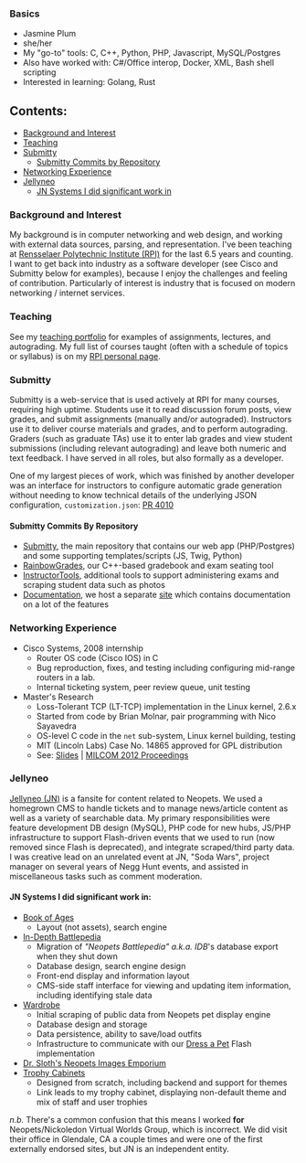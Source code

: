 ### Basics

- Jasmine Plum
- she/her
- My "go-to" tools: C, C++, Python, PHP, Javascript, MySQL/Postgres
- Also have worked with: C#/Office interop, Docker, XML, Bash shell scripting
- Interested in learning: Golang, Rust

## Contents:
- [Background and Interest](https://github.com/holzbh#background-and-interest)
- [Teaching](https://github.com/holzbh#teaching)
- [Submitty](https://github.com/holzbh#submitty)
  - [Submitty Commits by Repository](https://github.com/holzbh#submitty-commits-by-repository)
- [Networking Experience](https://github.com/holzbh#network-experience)
- [Jellyneo](https://github.com/holzbh#jellyneo)
  - [JN Systems I did significant work in](https://github.com/holzbh#jn-systems-i-did-significant-work-in)

### Background and Interest
My background is in computer networking and web design, and working with external data sources, parsing, and representation. I've been teaching at [Rensselaer Polytechnic Institute (RPI)](https://www.cs.rpi.edu/~holzbh/) for the last 6.5 years and counting. I want to get back into industry as a software developer (see Cisco and Submitty below for examples), because I enjoy the challenges and feeling of contribution. Particularly of interest is industry that is focused on modern networking / internet services.

### Teaching
See my [teaching portfolio](https://github.com/holzbh/holzbh/tree/main/teaching_portfolio) for examples of assignments, lectures, and autograding. My full list of courses taught (often with a schedule of topics or syllabus) is on my [RPI personal page](https://www.cs.rpi.edu/~holzbh/).

### Submitty
Submitty is a web-service that is used actively at RPI for many courses, requiring high uptime. Students use it to read discussion forum posts, view grades, and submit assignments (manually and/or autograded). Instructors use it to deliver course materials and grades, and to perform autograding. Graders (such as graduate TAs) use it to enter lab grades and view student submissions (including relevant autograding) and leave both numeric and text feedback. I have served in all roles, but also formally as a developer. 

One of my largest pieces of work, which was finished by another developer was an interface for instructors to configure automatic grade generation without needing to know technical details of the underlying JSON configuration, `customization.json`: [PR 4010](https://github.com/Submitty/Submitty/pull/4010)

#### Submitty Commits By Repository
- [Submitty](https://github.com/Submitty/Submitty/commits?author=holzbh), the main repository that contains our web app (PHP/Postgres) and some supporting templates/scripts (JS, Twig, Python)
- [RainbowGrades](https://github.com/Submitty/RainbowGrades/commits?author=holzbh), our C++-based gradebook and exam seating tool
- [InstructorTools](https://github.com/Submitty/InstructorTools/pulls?q=is%3Apr+is%3Aclosed+author%3Aholzbh), additional tools to support administering exams and scraping student data such as photos
- [Documentation](https://github.com/Submitty/submitty.github.io/commits/main?author=holzbh), we host a separate [site](https://submitty.org/index/overview) which contains documentation on a lot of the features

### Networking Experience
- Cisco Systems, 2008 internship
  - Router OS code (Cisco IOS) in C
  - Bug reproduction, fixes, and testing including configuring mid-range routers in a lab.
  - Internal ticketing system, peer review queue, unit testing
- Master's Research
  - Loss-Tolerant TCP (LT-TCP) implementation in the Linux kernel, 2.6.x
  - Started from code by Brian Molnar, pair programming with Nico Sayavedra
  - OS-level C code in the `net` sub-system, Linux kernel building, testing
  - MIT (Lincoln Labs) Case No. 14865 approved for GPL distribution
  - See: [Slides](https://www.ietf.org/proceedings/88/slides/slides-88-nwcrg-4.pdf) | [MILCOM 2012 Proceedings](http://ieeexplore.ieee.org/document/6415694)

### Jellyneo
[Jellyneo (JN)](https://www.jellyneo.net/) is a fansite for content related to Neopets. We used a homegrown CMS to handle tickets and to manage news/article content as well as a variety of searchable data. My primary responsibilities were feature development DB design (MySQL), PHP code for new hubs, JS/PHP infrastructure to support Flash-driven events that we used to run (now removed since Flash is deprecated), and integrate scraped/third party data. I was creative lead on an unrelated event at JN, "Soda Wars", project manager on several years of Negg Hunt events, and assisted in miscellaneous tasks such as comment moderation.

#### JN Systems I did significant work in:
- [Book of Ages](https://bookofages.jellyneo.net/)
  - Layout (not assets), search engine
- [In-Depth Battlepedia](https://battlepedia.jellyneo.net/)
  - Migration of _"Neopets Battlepedia" a.k.a. IDB_'s database export when they shut down
  - Database design, search engine design
  - Front-end display and information layout
  - CMS-side staff interface for viewing and updating item information, including identifying stale data
- [Wardrobe](https://wardrobe.jellyneo.net/) 
  - Initial scraping of public data from Neopets pet display engine
  - Database design and storage
  - Data persistence, ability to save/load outfits
  - Infrastructure to communicate with our [Dress a Pet](https://wardrobe.jellyneo.net/app/) Flash implementation
- [Dr. Sloth's Neopets Images Emporium](https://www.drsloth.com/)
- [Trophy Cabinets](https://www.jellyneo.net/?go=account_trophies&u=kataklysmos)
  - Designed from scratch, including backend and support for themes
  - Link leads to my trophy cabinet, displaying non-default theme and mix of staff and user trophies

_n.b._ There's a common confusion that this means I worked __for__ Neopets/Nickoledon Virtual Worlds Group, which is incorrect. We did visit their office in Glendale, CA a couple times and were one of the first externally endorsed sites, but JN is an independent entity.
